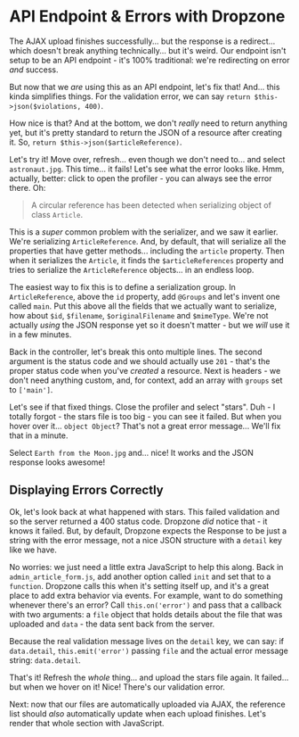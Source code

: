 # API Endpoint & Errors with Dropzone

The AJAX upload finishes successfully... but the response is a redirect... which
doesn't break anything technically... but it's weird. Our endpoint isn't setup to
be an API endpoint - it's 100% traditional: we're redirecting on error *and* success.

But now that we *are* using this as an API endpoint, let's fix that! And... this
kinda simplifies things. For the validation error, we can say
`return $this->json($violations, 400)`.

How nice is that? And at the bottom, we don't *really* need to return anything
yet, but it's pretty standard to return the JSON of a resource after creating it.
So, `return $this->json($articleReference)`.

Let's try it! Move over, refresh... even though we don't need to... and select
`astronaut.jpg`. This time... it fails! Let's see what the error looks like. Hmm,
actually, better: click to open the profiler - you can always see the error there.
Oh:

> A circular reference has been detected when serializing object of class `Article`.

This is a *super* common problem with the serializer, and we saw it earlier. We're
serializing `ArticleReference`. And, by default, that will serialize all the properties
that have getter methods... including the `article` property. Then when it serializes
the `Article`, it finds the `$articleReferences` property and tries to serialize the `ArticleReference` objects... in an endless loop.

The easiest way to fix this is to define a serialization group. In `ArticleReference`,
above the `id` property, add `@Groups` and let's invent one called `main`. Put this
above all the fields that we actually want to serialize, how about `$id`, `$filename`,
`$originalFilename` and `$mimeType`. We're not actually *using* the JSON response
yet so it doesn't matter - but we *will* use it in a few minutes.

Back in the controller, let's break this onto multiple lines. The second argument
is the status code and we should actually use `201` - that's the proper status
code when you've *created* a resource. Next is headers - we don't need anything
custom, and, for context, add an array with `groups` set to `['main']`.

Let's see if that fixed things. Close the profiler and select "stars". Duh - I totally
forgot - the stars file is too big - you can see it failed. But when you hover
over it... `object Object`? That's not a great error message... We'll fix
that in a minute.

Select `Earth from the Moon.jpg` and... nice! It works and the JSON response looks
awesome!

## Displaying Errors Correctly

Ok, let's look back at what happened with stars. This failed validation and so
the server returned a 400 status code. Dropzone *did* notice that - it knows it
failed. But, by default, Dropzone expects the Response to be just a string with
the error message, not a nice JSON structure with a `detail` key like we have.

No worries: we just need a little extra JavaScript to help this along. Back in
`admin_article_form.js`, add another option called `init` and set that to a
`function`. Dropzone calls this when it's setting itself up, and it's a great
place to add extra behavior via events. For example, want to do something
whenever there's an error? Call `this.on('error')` and pass that a callback with
two arguments: a `file` object that holds details about the file that was uploaded
and `data` - the data sent back from the server.

Because the real validation message lives on the `detail` key, we can say:
if `data.detail`, `this.emit('error')` passing `file` and the actual error message
string: `data.detail`.

That's it! Refresh the *whole* thing... and upload the stars file again. It failed...
but when we hover on it! Nice! There's our validation error.

Next: now that our files are automatically uploaded via AJAX, the reference list
should *also* automatically update when each upload finishes. Let's render that
whole section with JavaScript.
